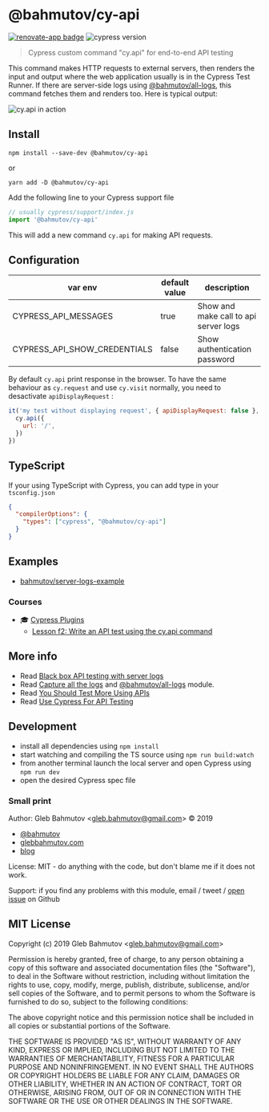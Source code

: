 # @bahmutov/cy-api

[![renovate-app badge][renovate-badge]][renovate-app] ![cypress version](https://img.shields.io/badge/cypress-13.17.0-brightgreen)

> Cypress custom command "cy.api" for end-to-end API testing

This command makes HTTP requests to external servers, then renders the input and output where the web application usually is in the Cypress Test Runner. If there are server-side logs using [@bahmutov/all-logs][all-logs], this command fetches them and renders too. Here is typical output:

![`cy.api` in action](images/cy-api.jpg)

## Install

```
npm install --save-dev @bahmutov/cy-api
```

or

```
yarn add -D @bahmutov/cy-api
```

Add the following line to your Cypress support file

```js
// usually cypress/support/index.js
import '@bahmutov/cy-api'
```

This will add a new command `cy.api` for making API requests.

## Configuration

| var env                      | default value | description                           |
| ---------------------------- | ------------- | ------------------------------------- |
| CYPRESS_API_MESSAGES         | true          | Show and make call to api server logs |
| CYPRESS_API_SHOW_CREDENTIALS | false         | Show authentication password          |

By default `cy.api` print response in the browser. To have the same behaviour as `cy.request` and use `cy.visit` normally, you need to desactivate `apiDisplayRequest` :

```js
it('my test without displaying request', { apiDisplayRequest: false }, () => {
  cy.api({
    url: '/',
  })
})
```

## TypeScript

If your using TypeScript with Cypress, you can add type in your `tsconfig.json`

```json
{
  "compilerOptions": {
    "types": ["cypress", "@bahmutov/cy-api"]
  }
}
```

## Examples

- [bahmutov/server-logs-example](https://github.com/bahmutov/server-logs-example)

### Courses

- 🎓 [Cypress Plugins](https://cypress.tips/courses/cypress-plugins/)
  - [Lesson f2: Write an API test using the cy.api command](https://cypress.tips/courses/cypress-plugins/lessons/f2)

## More info

- Read [Black box API testing with server logs](https://glebbahmutov.com/blog/api-testing-with-server-logs/)
- Read [Capture all the logs](https://glebbahmutov.com/blog/capture-all-the-logs/) and [@bahmutov/all-logs][all-logs] module.
- Read [You Should Test More Using APIs](https://glebbahmutov.com/blog/test-using-apis/)
- Read [Use Cypress For API Testing](https://glebbahmutov.com/blog/use-cypress-for-api-testing/)

[all-logs]: https://github.com/bahmutov/all-logs

## Development

- install all dependencies using `npm install`
- start watching and compiling the TS source using `npm run build:watch`
- from another terminal launch the local server and open Cypress using `npm run dev`
- open the desired Cypress spec file

### Small print

Author: Gleb Bahmutov &lt;gleb.bahmutov@gmail.com&gt; &copy; 2019

- [@bahmutov](https://twitter.com/bahmutov)
- [glebbahmutov.com](https://glebbahmutov.com)
- [blog](https://glebbahmutov.com/blog)

License: MIT - do anything with the code, but don't blame me if it does not work.

Support: if you find any problems with this module, email / tweet /
[open issue](https://github.com/bahmutov/cy-api/issues) on Github

## MIT License

Copyright (c) 2019 Gleb Bahmutov &lt;gleb.bahmutov@gmail.com&gt;

Permission is hereby granted, free of charge, to any person
obtaining a copy of this software and associated documentation
files (the "Software"), to deal in the Software without
restriction, including without limitation the rights to use,
copy, modify, merge, publish, distribute, sublicense, and/or sell
copies of the Software, and to permit persons to whom the
Software is furnished to do so, subject to the following
conditions:

The above copyright notice and this permission notice shall be
included in all copies or substantial portions of the Software.

THE SOFTWARE IS PROVIDED "AS IS", WITHOUT WARRANTY OF ANY KIND,
EXPRESS OR IMPLIED, INCLUDING BUT NOT LIMITED TO THE WARRANTIES
OF MERCHANTABILITY, FITNESS FOR A PARTICULAR PURPOSE AND
NONINFRINGEMENT. IN NO EVENT SHALL THE AUTHORS OR COPYRIGHT
HOLDERS BE LIABLE FOR ANY CLAIM, DAMAGES OR OTHER LIABILITY,
WHETHER IN AN ACTION OF CONTRACT, TORT OR OTHERWISE, ARISING
FROM, OUT OF OR IN CONNECTION WITH THE SOFTWARE OR THE USE OR
OTHER DEALINGS IN THE SOFTWARE.

[renovate-badge]: https://img.shields.io/badge/renovate-app-blue.svg
[renovate-app]: https://renovateapp.com/
